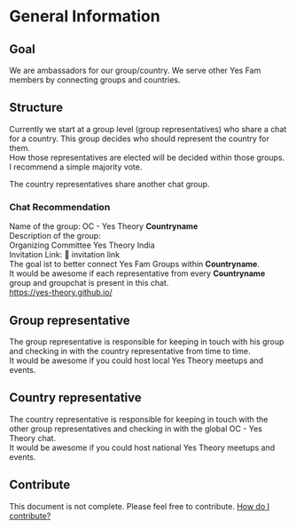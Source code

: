 # General Information
## Goal
We are ambassadors for our group/country. We serve other Yes Fam members by connecting groups and countries.  
## Structure
Currently we start at a group level (group representatives) who share a chat for a country. This group decides who should represent the country for them.  
How those representatives are elected will be decided within those groups. I recommend a simple majority vote.
  
The country representatives share another chat group.  
### Chat Recommendation
Name of the group: OC - Yes Theory **Countryname**  
Description of the group:  
Organizing Committee Yes Theory India  
Invitation Link: 📲 invitation link  
The goal ist to better connect Yes Fam Groups within **Countryname**.  
It would be awesome if each representative from every **Countryname** group and groupchat is present in this chat.  
https://yes-theory.github.io/  
## Group representative
The group representative is responsible for keeping in touch with his group and checking in with the country representative from time to time.  
It would be awesome if you could host local Yes Theory meetups and events.  
## Country representative
The country representative is responsible for keeping in touch with the other group representatives and checking in with the global OC - Yes Theory chat.  
It would be awesome if you could host national Yes Theory meetups and events.  
## Contribute
This document is not complete. Please feel free to contribute. [How do I contribute?](https://github.com/Yes-Theory/yes-theory.github.io)
